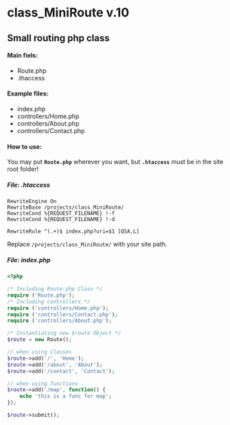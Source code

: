# class_MiniRoute v.10

## Small routing php class

#### Main fiels:

- Route.php
- .thaccess

#### Example files:

- index.php
- controllers/Home.php
- controllers/About.php
- controllers/Contact.php

#### How to use:

You may put **`Route.php`** wherever you want, but **`.htaccess`**
must be in the site root folder!

##### File: .htaccess
```
RewriteEngine On
RewriteBase /projects/class_MiniRoute/
RewriteCond %{REQUEST_FILENAME} !-f
RewriteCond %{REQUEST_FILENAME} !-d

RewriteRule ^(.+)$ index.php?uri=$1 [QSA,L]
```

Replace `/projects/class_MiniRoute/` with your site path.

##### File: index.php
```php
<?php

/* Including Route.php Class */
require ('Route.php');
/* Including controllers */
require ('controllers/Home.php');
require ('controllers/Contact.php');
require ('controllers/About.php');

/* Instantiating new $route Object */
$route = new Route();

// when using Classes
$route->add('/', 'Home');
$route->add('/about', 'About');
$route->add('/contact', 'Contact');

// when using functions
$route->add('/map', function() {
    echo 'this is a func for map';
});

$route->submit();
```
